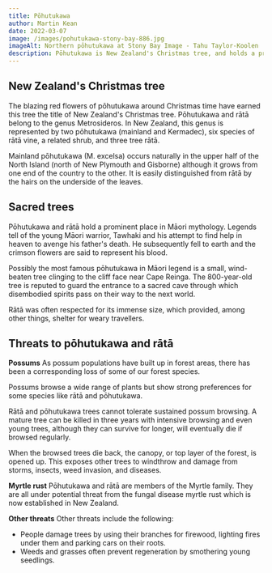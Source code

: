 ```yaml
---
title: Pōhutukawa
author: Martin Kean
date: 2022-03-07
image: /images/pohutukawa-stony-bay-886.jpg
imageAlt: Northern pōhutukawa at Stony Bay Image - Tahu Taylor-Koolen | DOC
description: Pōhutukawa is New Zealand's Christmas tree, and holds a prominent place in Maori mythology. Although the fortunes of pōhutukawa and rata have changed for the better, they are still threatened by people and pests.
---
```


## New Zealand's Christmas tree

The blazing red flowers of pōhutukawa around Christmas time have earned this tree the title of New Zealand's Christmas tree. Pōhutukawa and rātā belong to the genus Metrosideros. In New Zealand, this genus is represented by two pōhutukawa (mainland and Kermadec), six species of rātā vine, a related shrub, and three tree rātā.

Mainland pōhutukawa (M. excelsa) occurs naturally in the upper half of the North Island (north of New Plymouth and Gisborne) although it grows from one end of the country to the other. It is easily distinguished from rātā by the hairs on the underside of the leaves.

## Sacred trees

Pōhutukawa and rātā hold a prominent place in Māori mythology. Legends tell of the young Māori warrior, Tawhaki and his attempt to find help in heaven to avenge his father's death. He subsequently fell to earth and the crimson flowers are said to represent his blood.

Possibly the most famous pōhutukawa in Māori legend is a small, wind-beaten tree clinging to the cliff face near Cape Reinga. The 800-year-old tree is reputed to guard the entrance to a sacred cave through which disembodied spirits pass on their way to the next world.

Rātā was often respected for its immense size, which provided, among other things, shelter for weary travellers.

## Threats to pōhutukawa and rātā

**Possums**
As possum populations have built up in forest areas, there has been a corresponding loss of some of our forest species.

Possums browse a wide range of plants but show strong preferences for some species like rātā and pōhutukawa. 

Rātā and pōhutukawa trees cannot tolerate sustained possum browsing. A mature tree can be killed in three years with intensive browsing and even young trees, although they can survive for longer, will eventually die if browsed regularly.

When the browsed trees die back, the canopy, or top layer of the forest, is opened up. This exposes other trees to windthrow and damage from storms, insects, weed invasion, and diseases.

**Myrtle rust**
Pōhutukawa and rātā are members of the Myrtle family. They are all under potential threat from the fungal disease myrtle rust which is now established in New Zealand. 

**Other threats**
Other threats include the following:

- People damage trees by using their branches for firewood, lighting fires under them and parking cars on their roots.
- Weeds and grasses often prevent regeneration by smothering young seedlings.